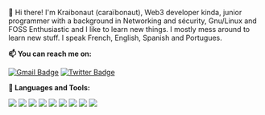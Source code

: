 👋 Hi there! I'm Kraibonaut (caraïbonaut),
Web3 developer kinda, junior programmer with a background in Networking and sécurity, Gnu/Linux and FOSS Enthusiastic and I like to learn new things.
I mostly mess around to learn new stuff. I speak French, English, Spanish and Portugues.

**📫 You can reach me on:**

[![Gmail Badge](https://img.shields.io/badge/-Gmail-c14438?style=for-the-badge&logo=Gmail&logoColor=white&link=mahmoudk1000@gmail.com)](mailto:tristankali@gmail.com) [![Twitter Badge](https://img.shields.io/badge/-Twitter-1ca0f1?style=for-the-badge&labelColor=1ca0f1&logo=twitter&logoColor=white&link=https://twitter.com/K_raibonaut)](https://twitter.com/K_raibonaut)

**:wrench: Languages and Tools:**

<img src="https://img.shields.io/badge/-Python-3776AB?style=for-the-badge&logo=python&logoColor=white"> <img src="https://img.shields.io/badge/-HTML5-E34F26?style=for-the-badge&logo=html5&logoColor=white"> <img src="https://img.shields.io/badge/-CSS3-1572B6?style=for-the-badge&logo=css3&logoColor=white"> <img src="https://img.shields.io/badge/-JavaScript-black?style=for-the-badge&logo=javascript&logoColor=eed718">  <img src="https://img.shields.io/badge/-Linux-black?style=for-the-badge&logo=Linux&logoColor=white">  <img src="https://img.shields.io/badge/-Git-F05032?style=for-the-badge&logo=Git&logoColor=white"> <img src="https://img.shields.io/badge/-Android-black?style=for-the-badge&logo=android"> <img src="https://img.shields.io/badge/-Windows-0078D6?style=for-the-badge&logo=Windows"> <img src="https://img.shields.io/badge/-Terminal-black?style=for-the-badge&logo=GNU%20Bash&logoColor=white"> 


<!------**:pushpin: Profile overview:**



